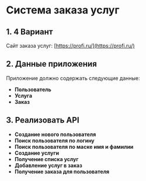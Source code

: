 # Система заказа услуг

## 1. 4 Вариант
Сайт заказа услуг: [https://profi.ru/](https://profi.ru/)

## 2. Данные приложения
Приложение должно содержать следующие данные:
- **Пользователь**
- **Услуга**
- **Заказ**

## 3. Реализовать API
- **Создание нового пользователя**
- **Поиск пользователя по логину**
- **Поиск пользователя по маске имя и фамилии**
- **Создание услуги**
- **Получение списка услуг**
- **Добавление услуг в заказ**
- **Получение заказа для пользователя**
